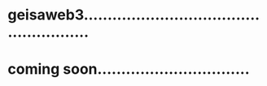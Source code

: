 # geisaweb3......................................................
# coming soon................................
